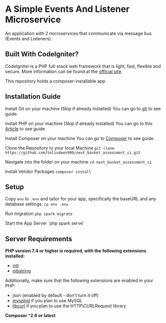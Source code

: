 # A Simple Events And Listener Microservice
An application with 2 microservices that communicate via message bus (Events and Listeners).

## Built With CodeIgniter?

CodeIgniter is a PHP full-stack web framework that is light, fast, flexible and secure.
More information can be found at the [official site](https://codeigniter.com).

This repository holds a composer-installable app.

## Installation Guide

Install Git on your machine (Skip if already installed)
You can go to [git](https://git-scm.com/book/en/v2/Getting-Started-Installing-Git) to see guide.

Install PHP on your machine (Skip if already installed)
You can go to this [Article](https://medium.com/@rodolfovmartins/how-to-install-php-on-mac-6795ce469802) to see guide.

Install Composer on your machine
You can go to [Composer](https://getcomposer.org/download/) to see guide.

Clone the Repository to your local Machine
`git clone https://github.com/Soliudeen999/next_basket_assessment_ci.git` 

Navigate into the folder on your machine
`cd next_basket_assessment_ci`

Install Vendor Packages
`composer install`


## Setup

Copy `env` to `.env` and tailor for your app, specifically the baseURL and any database settings.
`cp env .env`

Run migration
`php spark migrate`

Start the App Server
`php spark serve'


## Server Requirements

**PHP version 7.4 or higher is required, with the following extensions installed:**
- [intl](http://php.net/manual/en/intl.requirements.php)
- [mbstring](http://php.net/manual/en/mbstring.installation.php)

Additionally, make sure that the following extensions are enabled in your PHP:

- json (enabled by default - don't turn it off)
- [mysqlnd](http://php.net/manual/en/mysqlnd.install.php) if you plan to use MySQL
- [libcurl](http://php.net/manual/en/curl.requirements.php) if you plan to use the HTTP\CURLRequest library

**Composer ^2.6 or latest**
